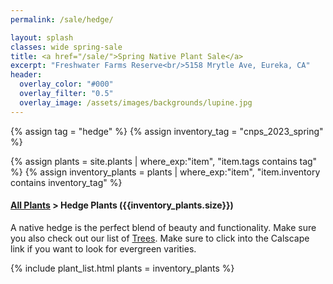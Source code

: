 ```yaml
---
permalink: /sale/hedge/

layout: splash
classes: wide spring-sale
title: <a href="/sale/">Spring Native Plant Sale</a> 
excerpt: "Freshwater Farms Reserve<br/>5158 Mrytle Ave, Eureka, CA"
header:
  overlay_color: "#000"
  overlay_filter: "0.5"
  overlay_image: /assets/images/backgrounds/lupine.jpg
---
```


<!-- Jekyll 3.9 doesnt support and/or in where_exp so we have to do this the messy way -->

{% assign tag = "hedge" %}
{% assign inventory_tag = "cnps_2023_spring" %}

{% assign plants = site.plants | where_exp:"item",
    "item.tags contains tag" %}
{% assign inventory_plants = plants | where_exp:"item",
    "item.inventory contains inventory_tag" %}

<div class="subheading">
    <h4><a href="/sale/all/">All Plants</a> >  Hedge Plants ({{inventory_plants.size}})</h4>
    <p class="notice">
    A native hedge is the perfect blend of beauty and functionality. Make sure you also check out our list of <a href="/sale/trees">Trees</a>. Make sure to click into the Calscape link if you want to look for evergreen varities.
    </p>
</div>

{% include plant_list.html 
    plants = inventory_plants
%}




